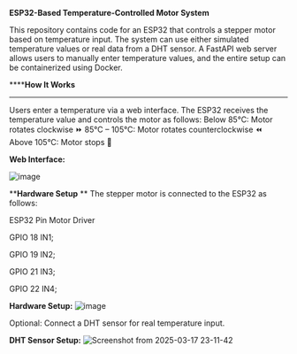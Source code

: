 **ESP32-Based Temperature-Controlled Motor System**

This repository contains code for an ESP32 that controls a stepper motor based on temperature input. The system can use either simulated temperature values or real data from a DHT sensor. A FastAPI web server allows users to manually enter temperature values, and the entire setup can be containerized using Docker.

******How It Works**
****
Users enter a temperature via a web interface.
The ESP32 receives the temperature value and controls the motor as follows:
Below 85°C: Motor rotates clockwise ⏩
85°C – 105°C: Motor rotates counterclockwise ⏪
Above 105°C: Motor stops 🛑

**Web Interface:**

![image](https://github.com/user-attachments/assets/fe2209f6-5285-45cd-8aa6-0631b2bdd0c6)


****Hardware Setup**
**
The stepper motor is connected to the ESP32 as follows:

ESP32 Pin	Motor Driver

GPIO 18	IN1;

GPIO 19	IN2;

GPIO 21	IN3;

GPIO 22	IN4;

**Hardware Setup:**
![image](https://github.com/user-attachments/assets/a6207c3f-392f-4051-bc4c-024d451ee05f)


Optional: Connect a DHT sensor for real temperature input.

**DHT Sensor Setup:**
![Screenshot from 2025-03-17 23-11-42](https://github.com/user-attachments/assets/e4469bde-c518-4ca1-b281-0471945045d0)



